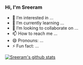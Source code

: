 ### Hi, I'm Sreeram

- 👀 I’m interested in ...
- 🌱 I’m currently learning ...
- 💞️ I’m looking to collaborate on ...
- 📫 How to reach me ...
- 😄 Pronouns: ...
- ⚡ Fun fact: ...

<!---
sreeramk10/sreeramk10 is a ✨ special ✨ repository because its `README.md` (this file) appears on your GitHub profile.
You can click the Preview link to take a look at your changes.
--->
[![Sreeram's github stats](https://github-readme-stats.vercel.app/api?username=sreeramk10&count_private=true&show_icons=true&theme=radical&hide_rank=false)](https://github.com/anuraghazra/github-readme-stats)
